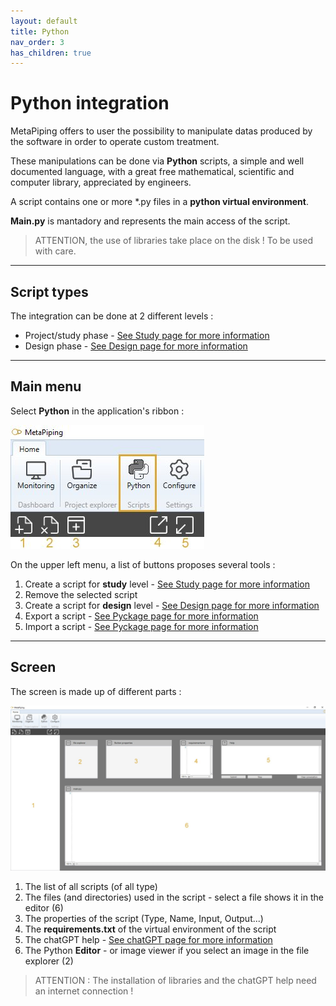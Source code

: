 ```yaml
---
layout: default
title: Python
nav_order: 3
has_children: true
---
```


# Python integration

MetaPiping offers to user the possibility to manipulate datas produced by the software in order to operate custom treatment.

These manipulations can be done via **Python** scripts, a simple and well documented language, with a great free mathematical, scientific and computer library, appreciated by engineers.

A script contains one or more *.py files in a **python virtual environment**. 

**Main.py** is mantadory and represents the main access of the script.

>ATTENTION, the use of libraries take place on the disk ! To be used with care.
---
## Script types

The integration can be done at 2 different levels :

- Project/study phase - [See Study page for more information](https://documentation.metapiping.com/Python/Study.html) 
- Design phase - [See Design page for more information](https://documentation.metapiping.com/Python/design.html) 

---
## Main menu

Select **Python** in the application's ribbon :

![Image](../Images/PythonMenu.jpg)

On the upper left menu, a list of buttons proposes several tools :

1. Create a script for **study** level - [See Study page for more information](https://documentation.metapiping.com/Python/Study.html) 
2. Remove the selected script
3. Create a script for **design** level - [See Design page for more information](https://documentation.metapiping.com/Python/design.html) 
4. Export a script - [See Pyckage page for more information](https://documentation.metapiping.com/Python/Pyckage.html) 
5. Import a script - [See Pyckage page for more information](https://documentation.metapiping.com/Python/Pyckage.html) 

---
## Screen

The screen is made up of different parts :

![Image](../Images/PythonScreen.jpg)

1. The list of all scripts (of all type)
2. The files (and directories) used in the script - select a file shows it in the editor (6)
3. The properties of the script (Type, Name, Input, Output...)
4. The **requirements.txt** of the virtual environment of the script
5. The chatGPT help - [See chatGPT page for more information](https://documentation.metapiping.com/Python/chatGPT.html) 
6. The Python **Editor** - or image viewer if you select an image in the file explorer (2)

>ATTENTION : The installation of libraries and the chatGPT help need an internet connection !
